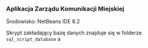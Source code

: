 ﻿### Aplikacja Zarządu Komunikacji Miejskiej
Środowisko: NetBeans IDE 8.2

Skrypt zakładający bazę danych znajduje się w folderze `sql_script_database` a
